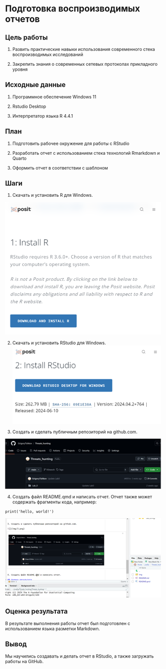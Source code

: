 # Подготовка воспроизводимых отчетов

## Цель работы  
1. Развить практические навыки использования современного стека воспроизводимых исследований

2. Закрепить знания о современных сетевых протоколах прикладного уровня

## Исходные данные

1.  Программное обеспечение Windows 11

2.  Rstudio Desktop

3.  Интерпретатор языка R 4.4.1

## План

1. Подготовить рабочее окружение для работы с RStudio

2. Разработать отчет с использованием стека технологий Rmarkdown и Quarto

3. Оформить отчет в соответствии с шаблоном

## Шаги

1. Скачать и установить R для Windows.

![](img/1.png)

2. Скачать и установить RStudio для Windows.
![](img/2.png)

3. Создать и сделать публичным репозиторий на github.com.

![](img/3.png)

4. Создать файл README.qmd и написать отчет. Отчет также может содержать фрагменты кода, например:
```{r}
print('hello, world!')
```

![](img/4.png)

## Оценка результата

В результате выполнения работы отчет был подготовлен с использованием языка разметки Markdown.

## Вывод

Мы научились создавать и делать отчет в RStudio, а также загружать работы на GitHub.
